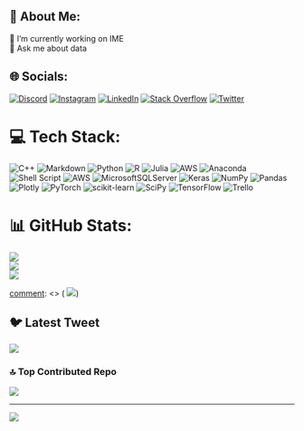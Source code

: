 ## 💫 About Me:
🔭 I’m currently working on IME<br>💬 Ask me about data


## 🌐 Socials:
[![Discord](https://img.shields.io/badge/Discord-%237289DA.svg?logo=discord&logoColor=white)](https://discord.gg/Hellch!ef#5336) [![Instagram](https://img.shields.io/badge/Instagram-%23E4405F.svg?logo=Instagram&logoColor=white)](https://instagram.com/thedatascientist) [![LinkedIn](https://img.shields.io/badge/LinkedIn-%230077B5.svg?logo=linkedin&logoColor=white)](https://linkedin.com/in/ali-sadeghi-aghili) [![Stack Overflow](https://img.shields.io/badge/-Stackoverflow-FE7A16?logo=stack-overflow&logoColor=white)](https://stackoverflow.com/users/ali-sadeghi-aghili) [![Twitter](https://img.shields.io/badge/Twitter-%231DA1F2.svg?logo=Twitter&logoColor=white)](https://twitter.com/alisadeghi67) 

# 💻 Tech Stack:
![C++](https://img.shields.io/badge/c++-%2300599C.svg?style=for-the-badge&logo=c%2B%2B&logoColor=white) ![Markdown](https://img.shields.io/badge/markdown-%23000000.svg?style=for-the-badge&logo=markdown&logoColor=white) ![Python](https://img.shields.io/badge/python-3670A0?style=for-the-badge&logo=python&logoColor=ffdd54) ![R](https://img.shields.io/badge/r-%23276DC3.svg?style=for-the-badge&logo=r&logoColor=white) 	![Julia](https://img.shields.io/badge/-Julia-9558B2?style=for-the-badge&logo=julia&logoColor=white) ![AWS](https://img.shields.io/badge/AWS-%23FF9900.svg?style=for-the-badge&logo=amazon-aws&logoColor=white) ![Anaconda](https://img.shields.io/badge/Anaconda-%2344A833.svg?style=for-the-badge&logo=anaconda&logoColor=white) ![Shell Script](https://img.shields.io/badge/shell_script-%23121011.svg?style=for-the-badge&logo=gnu-bash&logoColor=white) ![AWS](https://img.shields.io/badge/AWS-%23FF9900.svg?style=for-the-badge&logo=amazon-aws&logoColor=white) ![MicrosoftSQLServer](https://img.shields.io/badge/Microsoft%20SQL%20Sever-CC2927?style=for-the-badge&logo=microsoft%20sql%20server&logoColor=white) ![Keras](https://img.shields.io/badge/Keras-%23D00000.svg?style=for-the-badge&logo=Keras&logoColor=white) ![NumPy](https://img.shields.io/badge/numpy-%23013243.svg?style=for-the-badge&logo=numpy&logoColor=white) ![Pandas](https://img.shields.io/badge/pandas-%23150458.svg?style=for-the-badge&logo=pandas&logoColor=white) ![Plotly](https://img.shields.io/badge/Plotly-%233F4F75.svg?style=for-the-badge&logo=plotly&logoColor=white) ![PyTorch](https://img.shields.io/badge/PyTorch-%23EE4C2C.svg?style=for-the-badge&logo=PyTorch&logoColor=white) ![scikit-learn](https://img.shields.io/badge/scikit--learn-%23F7931E.svg?style=for-the-badge&logo=scikit-learn&logoColor=white) ![SciPy](https://img.shields.io/badge/SciPy-%230C55A5.svg?style=for-the-badge&logo=scipy&logoColor=%white) ![TensorFlow](https://img.shields.io/badge/TensorFlow-%23FF6F00.svg?style=for-the-badge&logo=TensorFlow&logoColor=white) ![Trello](https://img.shields.io/badge/Trello-%23026AA7.svg?style=for-the-badge&logo=Trello&logoColor=white)
# 📊 GitHub Stats:
![](https://github-readme-stats.vercel.app/api?username=alisadeghiaghili&theme=dark&hide_border=false&include_all_commits=true&count_private=true)<br/>
![](https://github-readme-streak-stats.herokuapp.com/?user=alisadeghiaghili&theme=dark&hide_border=false)<br/>
![](https://github-readme-stats.vercel.app/api/top-langs/?username=alisadeghiaghili&theme=dark&hide_border=false&include_all_commits=true&count_private=true&layout=compact)

[comment]: <> (## 🏆 GitHub Trophies)
[comment]: <> ( ![](https://github-profile-trophy.vercel.app/?username=alisadeghiaghili&theme=radical&no-frame=false&no-bg=true&margin-w=4))

## 🐦 Latest Tweet
[![](https://gtce.itsvg.in/api?username=alisadeghi67)](https://github.com/VishwaGauravIn/github-twitter-card-embed)

### 🔝 Top Contributed Repo
![](https://github-contributor-stats.vercel.app/api?username=alisadeghiaghili&limit=5&theme=dark&combine_all_yearly_contributions=true)

---
[![](https://visitcount.itsvg.in/api?id=alisadeghiaghili&icon=0&color=0)](https://visitcount.itsvg.in)

